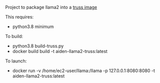 Project to package llama2 into a [truss image](https://github.com/basetenlabs/truss)

This requires:
- python3.8 minimum

To build:
- python3.8 build-truss.py
- docker build build -t aiden-llama2-truss:latest

To launch:
- docker run -v /home/ec2-user/llama:/llama -p 127.0.0.1:8080:8080 -t aiden-llama2-truss:latest